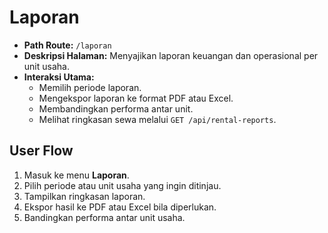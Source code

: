 # Laporan

- **Path Route:** `/laporan`
- **Deskripsi Halaman:** Menyajikan laporan keuangan dan operasional per unit usaha.
- **Interaksi Utama:**
  - Memilih periode laporan.
  - Mengekspor laporan ke format PDF atau Excel.
  - Membandingkan performa antar unit.
  - Melihat ringkasan sewa melalui `GET /api/rental-reports`.

## User Flow

1. Masuk ke menu **Laporan**.
2. Pilih periode atau unit usaha yang ingin ditinjau.
3. Tampilkan ringkasan laporan.
4. Ekspor hasil ke PDF atau Excel bila diperlukan.
5. Bandingkan performa antar unit usaha.
